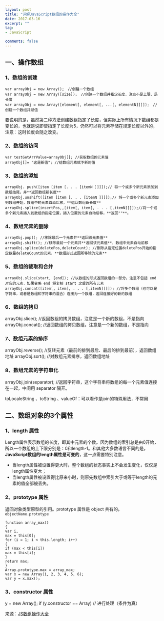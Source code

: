 ```yaml
---
layout: post
title: "详解JavaScript数组的操作大全"
date: 2017-03-16
excerpt: ""
tag:
- JavaScript

comments: false
---
```

## 一、操作数组
### 1、数组的创建
	var arrayObj = new Array();　//创建一个数组
	var arrayObj = new Array([size]);　//创建一个数组并指定长度，注意不是上限，是长度
	var arrayObj = new Array([element[, element[, ...[, elementN]]]]);　//创建一个数组并赋值
要说明的是，虽然第二种方法创建数组指定了长度，但实际上所有情况下数组都是变长的，也就是说即使指定了长度为5，仍然可以将元素存储在规定长度以外的，注意：这时长度会随之改变。

### 2、数组的访问
	var testGetArrValue=arrayObj[]; //获取数组的元素值
	arrayObj[]= "这是新值"; //给数组元素赋予新的值
### 3、数组的添加
	arrayObj. push([item [item [. . . [itemN ]]]]);// 将一个或多个新元素添加到数组结尾，并**返回数组新长度**
	arrayObj.unshift([item [item [. . . [itemN ]]]]);// 将一个或多个新元素添加到数组开始，数组中的元素自动后移，**返回数组新长度**
	arrayObj.splice(insertPos,,[item[, item[, . . . [,itemN]]]]);//将一个或多个新元素插入到数组的指定位置，插入位置的元素自动后移，**返回""**。

### 4、数组元素的删除
	arrayObj.pop(); //移除最后一个元素并**返回该元素值**
	arrayObj.shift(); //移除最前一个元素并**返回该元素值**，数组中元素自动前移
	arrayObj.splice(deletePos,deleteCount); //删除从指定位置deletePos开始的指定数量deleteCount的元素，**数组形式返回所移除的元素**

### 5、数组的截取和合并
	arrayObj.slice(start, [end]); //以数组的形式返回数组的一部分，注意不包括 end 对应的元素，如果省略 end 将复制 start 之后的所有元素
	arrayObj.concat([item[, item[, . . . [,itemN]]]]); //将多个数组（也可以是字符串，或者是数组和字符串的混合）连接为一个数组，返回连接好的新的数组

### 6、数组的拷贝
arrayObj.slice(); //返回数组的拷贝数组，注意是一个新的数组，不是指向
arrayObj.concat(); //返回数组的拷贝数组，注意是一个新的数组，不是指向

### 7、数组元素的排序
arrayObj.reverse(); //反转元素（最前的排到最后、最后的排到最前），返回数组地址
arrayObj.sort(); //对数组元素排序，返回数组地址
### 8、数组元素的字符串化
arrayObj.join(separator); //返回字符串，这个字符串将数组的每一个元素值连接在一起，中间用 separator 隔开。

toLocaleString 、toString 、valueOf：可以看作是join的特殊用法，不常用

## 二、数组对象的3个属性
### 1、length 属性
Length属性表示数组的长度，即其中元素的个数。因为数组的索引总是由0开始，所以一个数组的上下限分别是：0和length-1。和其他大多数语言不同的是，**JavaScript数组的length属性是可变的**，这一点需要特别注意。



- 当length属性被设置得更大时，整个数组的状态事实上不会发生变化，仅仅是length属性变大；
- 当length属性被设置得比原来小时，则原先数组中索引大于或等于length的元素的值全部被丢失。

### 2、prototype 属性
返回对象类型原型的引用。prototype 属性是 object 共有的。
`objectName.prototype`

	function array_max()
	{
	var i,
	max = this[0];
	for (i = 1; i < this.length; i++)
	{
	if (max < this[i])
	max = this[i];
	}
	return max;
	}
	Array.prototype.max = array_max;
	var x = new Array(1, 2, 3, 4, 5, 6);
	var y = x.max();


### 3、constructor 属性

y = new Array();
if (y.constructor == Array) // 进行处理（条件为真）

来源：[JS数组操作大全](http://www.jb51.net/article/73598.htm)